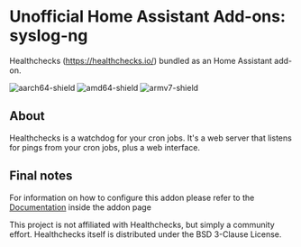 # Unofficial Home Assistant Add-ons: syslog-ng

Healthchecks (https://healthchecks.io/) bundled as an Home Assistant add-on.

![aarch64-shield](https://img.shields.io/badge/aarch64-yes-green)
![amd64-shield](https://img.shields.io/badge/amd64-yes-green)
![armv7-shield](https://img.shields.io/badge/armv7-yes-green)

## About

Healthchecks is a watchdog for your cron jobs. It's a web server that listens for pings from your cron jobs, plus a web interface.

## Final notes

For information on how to configure this addon please refer to the [Documentation](DOCS.md) inside the addon page

This project is not affiliated with Healthchecks, but simply a community effort. Healthchecks itself is distributed under the BSD 3-Clause License.
